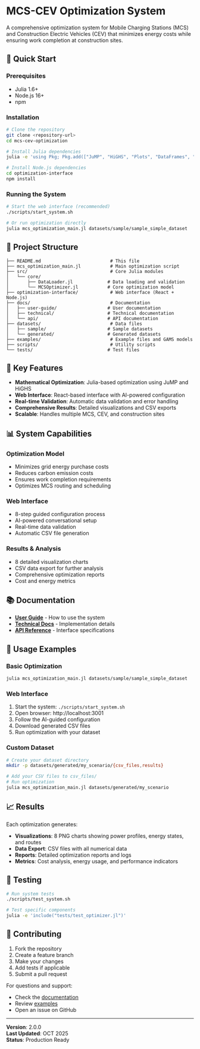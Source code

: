 # MCS-CEV Optimization System

A comprehensive optimization system for Mobile Charging Stations (MCS) and Construction Electric Vehicles (CEV) that minimizes energy costs while ensuring work completion at construction sites.

## 🚀 Quick Start

### Prerequisites
- Julia 1.6+ 
- Node.js 16+
- npm

### Installation
```bash
# Clone the repository
git clone <repository-url>
cd mcs-cev-optimization

# Install Julia dependencies
julia -e 'using Pkg; Pkg.add(["JuMP", "HiGHS", "Plots", "DataFrames", "CSV", "Printf", "Dates"])'

# Install Node.js dependencies
cd optimization-interface
npm install
```

### Running the System
```bash
# Start the web interface (recommended)
./scripts/start_system.sh

# Or run optimization directly
julia mcs_optimization_main.jl datasets/sample/sample_simple_dataset
```

## 📁 Project Structure

```
├── README.md                          # This file
├── mcs_optimization_main.jl           # Main optimization script
├── src/                               # Core Julia modules
│   └── core/
│       ├── DataLoader.jl             # Data loading and validation
│       └── MCSOptimizer.jl           # Core optimization model
├── optimization-interface/            # Web interface (React + Node.js)
├── docs/                              # Documentation
│   ├── user-guide/                   # User documentation
│   ├── technical/                    # Technical documentation
│   └── api/                          # API documentation
├── datasets/                          # Data files
│   ├── sample/                       # Sample datasets
│   └── generated/                    # Generated datasets
├── examples/                          # Example files and GAMS models
├── scripts/                           # Utility scripts
└── tests/                            # Test files
```

## 🎯 Key Features

- **Mathematical Optimization**: Julia-based optimization using JuMP and HiGHS
- **Web Interface**: React-based interface with AI-powered configuration
- **Real-time Validation**: Automatic data validation and error handling
- **Comprehensive Results**: Detailed visualizations and CSV exports
- **Scalable**: Handles multiple MCS, CEV, and construction sites

## 📊 System Capabilities

### Optimization Model
- Minimizes grid energy purchase costs
- Reduces carbon emission costs
- Ensures work completion requirements
- Optimizes MCS routing and scheduling

### Web Interface
- 8-step guided configuration process
- AI-powered conversational setup
- Real-time data validation
- Automatic CSV file generation

### Results & Analysis
- 8 detailed visualization charts
- CSV data export for further analysis
- Comprehensive optimization reports
- Cost and energy metrics

## 📚 Documentation

- **[User Guide](docs/user-guide/)** - How to use the system
- **[Technical Docs](docs/technical/)** - Implementation details
- **[API Reference](docs/api/)** - Interface specifications

## 🔧 Usage Examples

### Basic Optimization
```bash
julia mcs_optimization_main.jl datasets/sample/sample_simple_dataset
```

### Web Interface
1. Start the system: `./scripts/start_system.sh`
2. Open browser: http://localhost:3001
3. Follow the AI-guided configuration
4. Download generated CSV files
5. Run optimization with your dataset

### Custom Dataset
```bash
# Create your dataset directory
mkdir -p datasets/generated/my_scenario/{csv_files,results}

# Add your CSV files to csv_files/
# Run optimization
julia mcs_optimization_main.jl datasets/generated/my_scenario
```

## 📈 Results

Each optimization generates:
- **Visualizations**: 8 PNG charts showing power profiles, energy states, and routes
- **Data Export**: CSV files with all numerical data
- **Reports**: Detailed optimization reports and logs
- **Metrics**: Cost analysis, energy usage, and performance indicators

## 🧪 Testing

```bash
# Run system tests
./scripts/test_system.sh

# Test specific components
julia -e 'include("tests/test_optimizer.jl")'
```

## 🤝 Contributing

1. Fork the repository
2. Create a feature branch
3. Make your changes
4. Add tests if applicable
5. Submit a pull request



For questions and support:
- Check the [documentation](docs/)
- Review [examples](examples/)
- Open an issue on GitHub

---

**Version**: 2.0.0  
**Last Updated**: OCT 2025  
**Status**: Production Ready